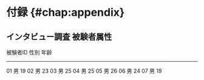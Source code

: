 # 付録 {#chap:appendix}

## インタビュー調査 被験者属性

被験者ID 性別 年齢
------- --- ---
01      男   19
02      男   23
03      男   25
04      男   25
05      男   26
06      男   24
07      男   19
